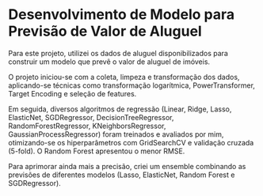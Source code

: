 # Desenvolvimento de Modelo para Previsão de Valor de Aluguel

Para este projeto, utilizei os dados de aluguel disponibilizados para construir um modelo que prevê o valor de aluguel de imóveis.

O projeto iniciou-se com a coleta, limpeza e transformação dos dados, aplicando-se técnicas como transformação logarítmica, PowerTransformer, Target Encoding e seleção de features.

Em seguida, diversos algoritmos de regressão (Linear, Ridge, Lasso, ElasticNet, SGDRegressor, DecisionTreeRegressor, RandomForestRegressor, KNeighborsRegressor, GaussianProcessRegressor) foram treinados e avaliados por mim, otimizando-se os hiperparâmetros com GridSearchCV e validação cruzada (5-fold). O Random Forest apresentou o menor RMSE.

Para aprimorar ainda mais a precisão, criei um ensemble combinando as previsões de diferentes modelos (Lasso, ElasticNet, Random Forest e SGDRegressor).

